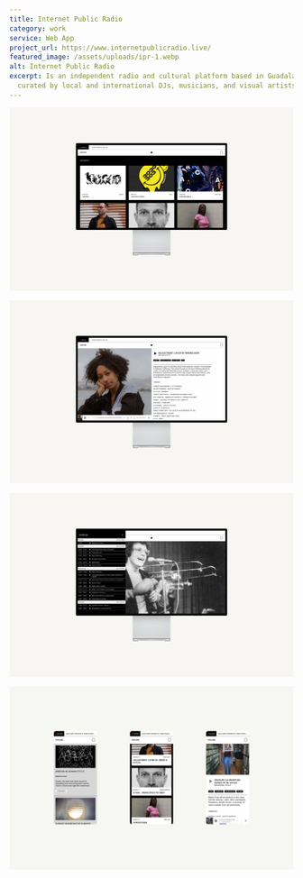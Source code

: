 ```yaml
---
title: Internet Public Radio
category: work
service: Web App
project_url: https://www.internetpublicradio.live/
featured_image: /assets/uploads/ipr-1.webp
alt: Internet Public Radio
excerpt: Is an independent radio and cultural platform based in Guadalajara,
  curated by local and international DJs, musicians, and visual artists.
---
```

![Internet Public Radio](/assets/uploads/ipr-2.webp "Internet Public Radio Residents")

![Internet Public Radio](/assets/uploads/ipr-3.webp "Internet Public Radio Episode")

![Internet Public Radio](/assets/uploads/ipr-4.webp "Internet Public Radio Schedule")

![Internet Public Radio](/assets/uploads/ipr-mobile-2.webp "Internet Public Radio Mobile")